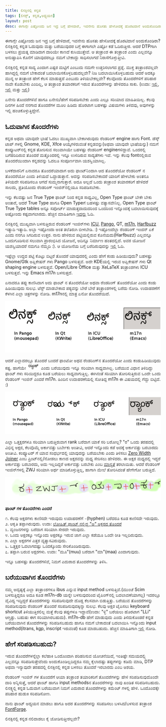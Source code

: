 ```yaml
---
title: ಲಿನಕ್ಸಿನಲ್ಲಿ ಕನ್ನಡ
tags: [ಲಿನಕ್ಸ್, ಕನ್ನಡ,ಅಧ್ಯಯನ]
layout: post
desc: ಈಗಾಗ್ಲೇ ಎಷ್ಟೋಂದು ಜನ ಇದ್ರ ಬಗ್ಗೆ ಹೇಳಿದಾರೆ, ಇವನೇನು ಹೊಸತು ಹೇಳೋದಕ್ಕೆ ಹೊರಟಿದಾನೆ ಅಂದುಕೊಂಡಿರಾ? ಲಿನಕ್ಸಿನಲ್ಲಿ ಕನ್ನಡ ಓದುವುದು ಮತ್ತು ಬರೆಯುವುದರ ಬಗ್ಗೆ ಈಗಾಗಲೇ ಎಷ್ಟೋ ಕಡೆ ಓದಿರುತ್ತೀರ. ಆದರೆ DTPಗಾಗಿ ಬಳಸಲು ಪ್ರಯತ್ನ ಮಾಡಿದಾಗ ದಾರಿಯೇ ಕಾಣದೆ ಕುಸಿಯುತ್ತೇವೆ. ಆ ತಂತ್ರಾಂಶ ಈ ತಂತ್ರಾಂಶ ಎಂದು ಎಲ್ಲವನ್ನೂ ಅನುಷ್ಟಾಪಿಸಿ ಕೊನೆಗೆ ಯಾವುದರಲ್ಲೂ ನಮಗೆ ಬೇಕಾದ್ದು ಸಾಧಿಸಲಾಗದೆ ನಿರಾಸೆಗೊಳ್ಳುತ್ತೀವಿ. 
---
```

ಈಗಾಗ್ಲೇ ಎಷ್ಟೋಂದು ಜನ ಇದ್ರ ಬಗ್ಗೆ ಹೇಳಿದಾರೆ, ಇವನೇನು ಹೊಸತು ಹೇಳೋದಕ್ಕೆ ಹೊರಟಿದಾನೆ ಅಂದುಕೊಂಡಿರಾ? ಲಿನಕ್ಸಿನಲ್ಲಿ ಕನ್ನಡ ಓದುವುದು ಮತ್ತು ಬರೆಯುವುದರ ಬಗ್ಗೆ ಈಗಾಗಲೇ ಎಷ್ಟೋ ಕಡೆ ಓದಿರುತ್ತೀರ. ಆದರೆ DTPಗಾಗಿ ಬಳಸಲು ಪ್ರಯತ್ನ ಮಾಡಿದಾಗ ದಾರಿಯೇ ಕಾಣದೆ ಕುಸಿಯುತ್ತೇವೆ. ಆ ತಂತ್ರಾಂಶ ಈ ತಂತ್ರಾಂಶ ಎಂದು ಎಲ್ಲವನ್ನೂ ಅನುಷ್ಟಾಪಿಸಿ ಕೊನೆಗೆ ಯಾವುದರಲ್ಲೂ ನಮಗೆ ಬೇಕಾದ್ದು ಸಾಧಿಸಲಾಗದೆ ನಿರಾಸೆಗೊಳ್ಳುತ್ತೀವಿ. 

ಲಿನಕ್ಸಿನಲ್ಲಿ ಕನ್ನಡ ಸಾದ್ಯ ಎಂದಾಗ ಎಷ್ಟರ ಮಟ್ಟಿಗೆ ಎಂಬುದು ನಮಗೇ ಉತ್ತರಿಸಲಾಗದ ಪ್ರಶ್ನೆ. ಮುಕ್ತ ತಂತ್ರಾಂಶವಲ್ಲವೇ ಹಾಗಿದ್ದಲ್ಲಿ ನಮಗೆ ಬೇಕಾದಂತೆ ಬದಲಾಯಿಸಕೊಳ್ಳಬಹುದಲ್ಲವೇ? ನಿಜ ಬದಲಾಯಿಸಿಕೊಳ್ಳಬಹುದು ಆದರೆ ಅದಕ್ಕೂ ಮುನ್ನ ಆ ತಂತ್ರಾಂಶ ಹೇಗೆ ಕೆಲಸ ಮಾಡುತ್ತದೆ ಎಂಬುದು ತಿಳಿಯಬೇಕಲ್ಲವೇ? ಕೆಲವೊಂದು ತೊಂದರೆಗಳಿಗೆ ಪರಿಹಾರ ನಾವೇ ಕೊಡಬೇಕು ಎಂದಿಲ್ಲ, ಆ ತಂತ್ರಾಂಶ ತಯಾರಕರಿಗೆ ಇರುವ ತೊಂದರೆಗಳನ್ನು ಹೇಳಿದರೂ ಸಾಕು. (ಉದಾ: [ಇಲ್ಲಿ](https://bugzilla.redhat.com/show_bug.cgi?id=694705), [ಇಲ್ಲಿ](https://bugzilla.redhat.com/show_bug.cgi?id=559462) ಮತ್ತು [ಇಲ್ಲಿ](https://bugzilla.redhat.com/show_bug.cgi?id=694724))

ಏನೇನು ತೊಂದರೆಗಳಿವೆ ಹಾಗೂ ಏನೇನು/ಹೇಗೆ ಸರಿಪಡಿಸಬೇಕು ಎಂದು ಎಲ್ಲೂ ಸರಿಯಾದ ಮಾಹಿತಿಯಿಲ್ಲ. ಕೆಲವು ದಿನಗಳ ಹಿಂದೆ ನನಗಾದ ತೊಂದರೆಗಳ ಮೂಲ ಹಿಡಿದು ಹೊರಟಾಗ ಬಹಳಷ್ಟು ವಿಷಯಗಳು ತಿಳಿದವು, ಅವುಗಳನ್ನು ಇಲ್ಲಿ ಹಂಚಿಕೊಳ್ಳುತ್ತಿದ್ದೇನೆ.

## ಓದುವಾಗಿನ ತೊಂದರೆಗಳು 

ಕನ್ನಡ ಅಥವಾ ಯಾವುದೇ ಭಾಷೆ ಓದಲು ಮುಖ್ಯವಾಗಿ ಬೇಕಾಗಿರುವುದು ರೆಂಡರಿಂಗ್ engine ಹಾಗು Font. ಡೆಸ್ಕ್ ಟಾಪ್ ಗಳಲ್ಲಿ Gnome, KDE, Xfce ಆಯ್ಕೆಗಳಿರುವಂತೆ ಕನ್ನಡವನ್ನು(ಅಥವಾ ಯಾವುದೇ ಭಾಷೆಯನ್ನು) ನಮಗೆ ಕಂಪ್ಯೂಟರ್‌ನಲ್ಲಿ ಕನ್ನಡ ತೋರಿಸುವ ಸಲುವಾಗಿಯೇ ಬಹಳಷ್ಟು ರೆಂಡರಿಂಗ್ engineಗಳಿದ್ದಾವೆ. ಒಂದರಲ್ಲಿ ಬಗೆಹರಿದಿರುವ ತೊಂದರೆ ಮತ್ತೊಂದರಲ್ಲಿ ಇನ್ನೂ ಉಳಿದಿರುವ ಸಾದ್ಯತೆಗಳು ಇವೆ. ಇನ್ನು ಕೆಲವು fontನಲ್ಲಿರುವ ತೊಂದರೆಯಿಂದಾಗಿ ಕನ್ನಡವನ್ನು ಓದಲೂ ಸಂಪೂರ್ಣವಾಗಿ ಯಶಸ್ವಿಯಾಗಿಲ್ಲ. 

ಬಳಕೆದಾರನಿಗೆ ಏನಾದರೂ ತೊಂದರೆಯಾದಾಗ ಅದು ಫಾಂಟ್‌ನಿಂದಾಗಿ ಆದ ತೊಂದರೆಯೋ ರೆಂಡರಿಂಗ್ ನ ತೊಂದರೆಯೋ ಎಂದು ತಿಳಿಯದೆ ಒದ್ದಾಡುತ್ತಾನೆ. ಅದನ್ನು ಸರಿಪಡಿಸಬೇಕಾದರೆ ಯಾರಿಗೆ ಹೇಳಬೇಕು ಅಂತನೂ ತಿಳಿಯದೇ ಸರಿಪಡಿಸಲೂ ಆಗದೆ ಸುಮ್ಮನಾಗುತ್ತಾರೆ. ಅದೂ ಅಲ್ಲದೆ ಒಂದು ತಂತ್ರಾಂಶ ತಯಾರಕರಿಗೆ ಹೇಳಿದರೆ ಸಾಲದು, ಪ್ರತಿಯೊಂದು ರೆಂಡರಿಂಗ್ ಇಂಜಿನ್‌ನಲ್ಲಿಯೂ ಸರಿಪಡಿಸಬೇಕು. 

ಇನ್ನು ಕೆಲವಷ್ಟು ಜನ True Type ಫಾಂಟ್ ನಿಂದ ಕನ್ನಡ ಸಾಧ್ಯವಿಲ್ಲ, Open Type ಫಾಂಟ್ ಬೇಕೇ ಬೇಕು ಅಂತಾರೆ, ಆದರೆ True Type ಹಾಗೂ Open Typeಗೆ ಬಹಳಷ್ಟು ವತ್ಯಾಸವೇನಿಲ್ಲ. Open Type ಫಾಂಟ್ True Type tables ಅನ್ನೂ ಸಪೋರ್ಟ್ ಮಾಡುತ್ತದಾದುದರಿಂದ ಒಂದರಿಂದ ಇನ್ನೊಂದಕ್ಕೆ ಬದಲಾಯಿಸುವುದಕ್ಕೆ ಅಷ್ಟೋಂದು ಕಷ್ಟವಾಗಲಾರದು. ಹೆಚ್ಚಿನ ಮಾಹಿತಿಗಾಗಿ [ಇದನ್ನು](http://opentype.info/blog/2010/07/31/opentype-myths-explained/) ಓದಿ.

ಲಿನಕ್ಸಿನಲ್ಲಿ ಮುಖ್ಯವಾಗಿ ಬಳಸುತ್ತಿರುವ ರೆಂಡರಿಂಗ್ ಇಂಜಿನ್‌ಗಳು [ICU](http://site.icu-project.org/), [Pango](http://www.pango.org/), QT, [m17n](http://www.m17n.org/index.html), [Harfbuzz](http://www.freedesktop.org/wiki/Software/HarfBuzz) ಇತ್ಯಾದಿ ಇತ್ಯಾದಿ. ಅಬ್ಬಾ ಇಷ್ಟೋಂದಾ ಅಂತ ತಲೆತಿರುಗಿ ಬೀಳಬೇಡಿ. :) ಇಷ್ಟೋಂದೆಲ್ಲಾ ರೆಂಡರಿಂಗ್ ಇಂಜಿನ್ ಏಕೆ ಎಂದು ನನಗೂ ಸಿಗದಿರುವ ಉತ್ತರ. ನಾನು ಹೇಳಿರುವ ಪಟ್ಟಿಯಲ್ಲಿರುವ ಕೊನೆಯದು(Harfbuzz) ಎಲ್ಲವನ್ನೂ ಒಂದುಗೂಡಿಸುವ ಸಲುವಾಗಿ ಪ್ರಾರಂಭಿಸಿದ ಯೋಜನೆ, ಅದಿನ್ನೂ ನಿರ್ಮಾಣ ಹಂತದಲ್ಲಿದೆ. ಅವರ ಯೋಜನೆ ಯಶಸ್ವಿಯಾದರೆ ನಮಗೂ ನೆಮ್ಮದಿ :). ಆ ಯೋಜನೆಯ ಬಗ್ಗೆ ಬರೆದಿರುವುದನ್ನು [ಇಲ್ಲಿ](http://behdad.org/text/) ಓದಿ. 

ಇಷ್ಟೆಲ್ಲಾ ಉದ್ದದ ಪಟ್ಟಿ ಕೊಟ್ಟು ಬಿಟ್ಟರೆ ತೊಂದರೆ ಯಾವುದರಲ್ಲಿ ಎಂದು ಹೇಗೆ ಕಂಡು ಹಿಡಿಯುವುದು? ಬಹಳಷ್ಟು Gnome/Gtk ಅಪ್ಲಿಕೇಷನ್ ಗಳು Pango ಬಳಸುತ್ತವೆ. ಅದೇ KDEಯಲ್ಲಿ ಇರುವ ಅಪ್ಲಿಕೇಷನ್ ಗಳು Qt shaping engine ಬಳಸುತ್ತವೆ. Open/Libre Office ಮತ್ತು XeLaTeX ತಂತ್ರಾಂಶಗಳು ICU ಬಳಸುತ್ತವೆ. ಇನ್ನು Emacs m17n ಬಳಸುತ್ತದೆ.

ಏನಾದರೂ ತಪ್ಪು ಕಾಣಿಸಿದಾಗ ಅದು ಫಾಂಟ್ ನ ತೊಂದರೆಯೋ ಅಥವಾ ರೆಂಡರಿಂಗ್ ತೊಂದರೆಯೋ ಎಂದು ಕಂಡು ಹಿಡಿಯುವುದು ಸುಲಭ. ಟೆಸ್ಟ್ ಮಾಡಬೇಕಾದ ಪಠ್ಯವನ್ನು ಬೇರೆ ಬೇರೆ ತಂತ್ರಾಂಶಗಳಲ್ಲಿ ಬರೆದು ನೋಡಿ. ಉದಾಹರಣೆಗೆ ಕೆಳಗಿನ ಎಲ್ಲಾ ಚಿತ್ರಗಳನ್ನು ನೋಡಿ. m17nನಲ್ಲಿ ಮಾತ್ರ ಏನೋ ತೊಂದರೆಯಿದೆ. 

![ಲಿನಕ್ಸ್](/photo/linux_all_rendering_engines/m.jpg)

ಆದರೆ ಎಲ್ಲಾದರಲ್ಲೂ ತೊಂದರೆ ಬಂದರೆ ಫಾಂಟೋ ಅಥವ ರೆಂಡರಿಂಗ್‌ನ ತೊಂದರೆಯೋ ಎಂದು ಕಂಡುಹಿಡಿಯುವುದು ಕಷ್ಟ. ಹಾಗೆಯೇ ![ರ‍್ಯಾಂಕ್](/photo/rank/m.png) ಎಂದು ಬರೆಯುವುದು ಇನ್ನೂ ಸರಿಯಾಗಿ ಸಾಧ್ಯವಾಗಿಲ್ಲ. ಬರೆಯುವ ವಿಧಾನ ತಿಳಿದಿದ್ದು ಫಾಂಟ್ ಗಳು ಸರಿಯಿದ್ದರೂ ಕೂಡ ಬರೆಯಲು ಸಾಧ್ಯವಾಗುತ್ತಿಲ್ಲ. ಈಗಿನಂತೆ ಸರಿಯಾಗಿ ತೋರಿಸುತ್ತಿರುವ ಒಂದೇ ಒಂದು ರೆಂಡರಿಂಗ್ ಇಂಜಿನ್ ಎಂದರೆ m17n. ಹಿಂದಿನ ಉದಾಹರಣೆಯಲ್ಲಿ ಸೋತಿದ್ದ m17n ಈ ವಿಷಯದಲ್ಲಿ ಗೆದ್ದು ಬಿಟ್ಟಿದೆ. :)

![ರ‍್ಯಾಂಕ್](/photo/rank_all_rendering_engines/m.jpg)

ಎಲ್ಲಾ ಒತ್ತಕ್ಷರಗಳೂ ಸರಿಯಾಗಿ ಬರುತ್ತಿರುವಾಗ rank ಬರೆದಾಗ ಯಾಕೆ ಸರಿ ಬರೋಲ್ಲ? "ರ" ಒಂದು ತರಹದಲ್ಲಿ ವಿಭಿನ್ನ ಅಕ್ಷರ, ಕೆಲವೊಮ್ಮೆ ಅರ್ಕಾವತ್ತು ಬರ್ಬೇಕು ಅಂತೀವಿ, ಆದರೆ ಇನ್ನೊಂದು ಕಡೆ ಅದಕ್ಕೆ ಅರ್ಕಾವತ್ತು ಬರಬಾರದು ಅಂತೀವಿ. ಕಂಪ್ಯೂಟರ್ ಗೆ ಯಾವ ಸಂಧರ್ಭದಲ್ಲಿ ಯಾವುದನ್ನು ಬರೆಯಬೇಕು ಎಂದು ತಿಳಿಸಲು [Zero Width Joiner](http://en.wikipedia.org/wiki/Zero-width_joiner) ಎಂಬ ಪ್ರಿಂಟ್‌ನಲ್ಲಿ/ನೋಡಲು ಕಾಣದ ಅಕ್ಷರವನ್ನು ಮಧ್ಯ ಸೇರಿಸಲು ಹೇಳಿದರು. ಈ ಅಕ್ಷರ ಮಧ್ಯದಲ್ಲಿ ಇದ್ದರೆ ಅರ್ಕಾವತ್ತು ಬರಬಾರದು, ಅದು ಇಲ್ಲದಿದ್ದರೆ ಅರ್ಕಾವತ್ತು ಬರಬೇಕು ಎಂಬ [ಮಾನ್ಯತೆ](http://unicode.org/review/pr-37.pdf) ತರಲಾಯಿತು. ಆದರೆ ರೆಂಡರಿಂಗ್ ಇಂಜಿನ್‌ಗಳಲ್ಲಿ ZWJ ಸರಿಯಾಗಿ ಅರ್ಥ ಮಾಡಿಕೊಳ್ಳುತ್ತಿಲ್ಲ, ಹಾಗಾಗಿ ಮೇಲೆ ತೋರಿಸಿದಂತೆ ಹೇಗೇಗೋ ಬರುತ್ತಿದೆ. 

![rank typing](/photo/rank_typing/m.png)

**ಫಾಂಟ್ ಗಳ ತೊಂದರೆಗಳು ಎಂದರೆ**

೧. ಕೆಲವು ಅಕ್ಷರಗಳು ಕಾಣಿಸದೇ ಇರುವುದು ಉದಾಹರಣೆಗೆ `-`(hyphen) ಬರೆದರೂ ಕೂಡ ಕಾಣಿಸದೇ ಇರುವುದು.<br/>
೨. ಆಕೃತಿ ತಪ್ಪಾಗಿರುವುದು. ಉದಾ: [ಲೋಹಿತ್ ಫಾಂಟ್ ನಲ್ಲಿದ್ದ "ಅ" ಅಕ್ಷರದ ತೊಂದರೆ](https://bugzilla.redhat.com/show_bug.cgi?id=694705)<br/>
೩. ವ್ಯಂಜನಗಳನ್ನು ಬರೆದಾಗ ಸರಿಯಾಗಿ ಸೇರದೇ ಇರುವುದು.<br/>
೪. ಒಂದು ಅಕ್ಷರಕ್ಕೂ ಇನ್ನೊಂದು ಅಕ್ಷರಕ್ಕೂ ಇರುವ ಜಾಗ ಎಲ್ಲಾ ಕಡೆಯೂ ಒಂದೇ ರೀತಿ ಇಲ್ಲದಿರುವುದು.<br/>
೫. ಎಲ್ಲಾ ಅಕ್ಷರಗಳ ಎತ್ತರ ವ್ಯತ್ಯಾಸವಿರುವುದು.<br/>
೬. ಒತ್ತಕ್ಷರ ಓದಲಾಗದಷ್ಟು ಒಂದಕ್ಕೊಂದು ಸೇರಿಕೊಂಡಿರುವುದು.<br/>
೭. ತಪ್ಪಾಗಿ ಬರುವ ಅಕ್ಷರಗಳು. ಉದಾ: "ಮೂ"(muu) ಬರೆದಾಗ "ಮಾ"(maa) ಎಂದಾಗುವುದು. <br/>

ಇನ್ನೂ ಬಹಳಷ್ಟು ತೊಂದರೆಗಳಿವೆ, ನಿಮಗೆ ಎದುರಾದ ತೊಂದರೆಗಳನ್ನು ತಿಳಿಸಿ. 

## ಬರೆಯುವಾಗಿನ ತೊಂದರೆಗಳು

ನಮ್ಮ ಅದೃಷ್ಟಕ್ಕೆ ಎಲ್ಲಾ ತಂತ್ರಾಂಶಗಳೂ ibus ಎನ್ನುವ input method ಬಳಸುತ್ತಿವೆ.(ಮುಂಚೆ Scim ಬಳಸುತ್ತಿದ್ದರೂ ಅದೂ ಕೂಡ m17n-db ಯನ್ನೇ ಬಳಸುವುದರಿಂದ ಟೈಪಿಂಗ್‌ನಲ್ಲಿ ಬದಲಾವಣೆಯಾಗಲ್ಲ) ಇದರಲ್ಲೂ ವೈವಿದ್ಯ ಇದ್ದಿದ್ದರೆ ತೊಂದರೆಗಳನ್ನು ಸರಿಪಡಿಸುವುದೇ ದೊಡ್ಡ ಕೆಲಸವಾಗಿ ಬಿಡುತ್ತಿತ್ತು. ಬರೆಯುವ ತೊಂದರೆಗಳನ್ನು ಸರಿಪಡಿಸುವುದು ರೆಂಡರಿಂಗ್ ತೊಂದರೆ ಸರಿಪಡಿಸುವುದಕ್ಕಿನ್ನಾ ಸುಲಭ. ಕೆಲವು ಅಕ್ಷರ ಟೈಪಿಸಲು keyboard shortcut ತಿಳಿಯುತ್ತಿರಲಿಲ್ಲ ಮತ್ತೆ ಕೆಲವು ತಪ್ಪುಗಳೂ ಇದ್ದಾವೆ(ಉದಾ: "ಳ್ಳಿ" ಬರೆಯಲು ಹೊರಟಾಗ "LLi" ಆಗ್ತಿತ್ತು. ಬಹುಷಃ ಈಗ ಸರಿಯಾಗಿರಬಹುದು). m17n-db ಹೇಗೆ ಮಾಡುವುದು ಎಂದು ತಿಳಿದುಕೊಂಡರೆ ಕನ್ನಡ ಬರೆಯುವಾಗಿನ ತೊಂದರೆಗಳನ್ನು ಸರಿಪಡಿಸಬಹುದು ಹಾಗೂ ನಮಗೆ ಬೇಕಾದಂತೆ ಬದಲಾಯಿಸಿ ಇನ್ನೊಂದು input method(itrans, kgp, inscript ಇರುವಂತೆ) ಕೂಡ ಮಾಡಬಹುದು. ಹೆಚ್ಚಿನ ಮಾಹಿತಿಗಾಗಿ [ಇಲ್ಲಿ](http://www.m17n.org/common/m17n-docs-en/m17nDBTutorial.html) ನೋಡಿ.  

## ಹೇಗೆ ಸರಿಪಡಿಸಬಹುದು?

ಇರುವ ತೊಂದರೆಗಳನ್ನೆಲ್ಲಾ ಕಲೆಹಾಕಿ ಒಂದೊಂದಾಗಿ ಪರಿಹರಿಸುವ ಯೋಚನೆಯಿದೆ, ಇಂತಿಷ್ಟೇ ಸಮಯದಲ್ಲಿ ಎಲ್ಲವನ್ನೂ ಸರಿಪಡಿಸುತ್ತೇವೆಂದು ಅಂದುಕೊಂಡಿಲ್ಲದಿದ್ದರೂ ನಮ್ಮ ಕೈಲಾದಷ್ಟು ತಪ್ಪುಗಳನ್ನು ಕಡಿಮೆ ಮಾಡಿ, DTP ಅಥವಾ ಇನ್ಯಾವುದೇ ತರಹದಲ್ಲಿ ಲಿನಕ್ಸಿನಲ್ಲಿ ಕನ್ನಡ ಬಳಸಲು ತೊಂದರೆ ಇರಬಾರದು ಎಂಬ ಆಶಯ. 

ರೆಂಡರಿಂಗ್ ಇಂಜಿನ್ ಗಳ ತೊಂದರೆಗೆ ಆಯಾ ತಂತ್ರಾಂಶ ತಯಾರಿಕರಿಗೆ ತೊಂದರೆಗಳನ್ನು ಹೇಳಿ ಸರಿಪಡಿಸುವುದೊಂದೇ ದಾರಿ ಅನ್ನಿಸುತ್ತೆ, ಆದರೆ ಫಾಂಟ್ ಹಾಗೂ input methodsನ ತೊಂದರೆಗಳನ್ನು ನಾವು ಖಂಡಿತ ಸರಿಪಡಿಸಬಹುದು. ಲಿನಕ್ಸ್ನಲ್ಲಿ ಕನ್ನಡ ಓದುವಾಗ ಬರೆಯುವಾಗ ನಿಮಗೆ ಎದುರಾದ ತೊಂದರೆಗಳನ್ನು ಕಮೆಂಟ್ ಗಳಲ್ಲಿ ಹೇಳಿ. ಒಂದೊಂದಕ್ಕೇ ಪರಿಹಾರ ಹುಡುಕಿ ಸರಿಪಡಿಸೋಣ. 

ನಾನು ಫಾಂಟ್ ಅದ್ಯಯನ ಮಾಡಲು ಹಾಗೂ ಅದರ ತೊಂದರೆಗಳನ್ನು ಸರಿಪಡಿಸಲು ಬಳಸಿದ/ಬಳಸುವ ತಂತ್ರಾಂಶ [FontForge](http://fontforge.sourceforge.net/).

ಲಿನಕ್ಸಿನಲ್ಲಿ ಕನ್ನಡ ನಲಿದಾಡಲು ಕೈ ಜೋಡಿಸುತ್ತೀರಲ್ಲವೇ? 
